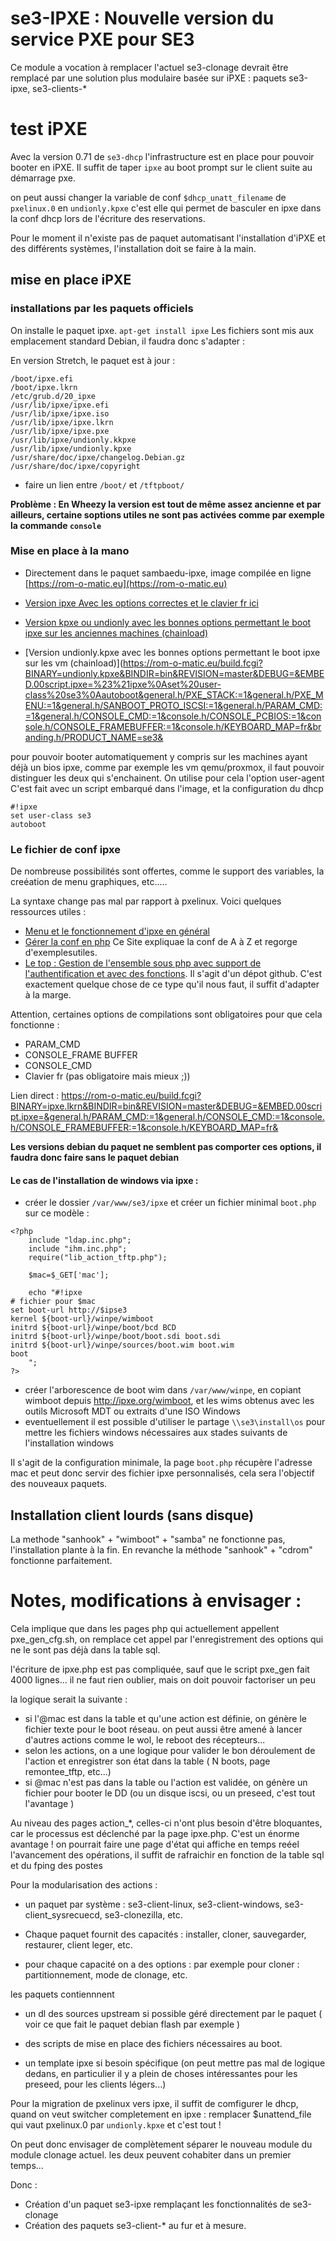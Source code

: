 # se3-IPXE : Nouvelle version du service PXE pour SE3

Ce module a vocation à remplacer l'actuel se3-clonage devrait être remplacé par une solution plus modulaire basée sur iPXE : paquets se3-ipxe, se3-clients-*

# test iPXE

Avec la version 0.71 de `se3-dhcp` l'infrastructure est en place pour pouvoir booter en iPXE. Il suffit de taper `ipxe` au boot prompt sur le client suite au démarrage pxe.

on peut aussi changer la variable de conf `$dhcp_unatt_filename` de `pxelinux.0` en `undionly.kpxe`  c'est elle qui permet de basculer en ipxe dans la conf dhcp lors de l'écriture des reservations.

Pour le moment il n'existe pas de paquet automatisant l'installation d'iPXE et des différents systèmes, l'installation doit se faire à la main.



## mise en place iPXE




### installations par les paquets officiels

On installe le paquet ipxe. `apt-get install ipxe` Les fichiers sont mis aux emplacement standard Debian, il faudra donc s'adapter :

En version Stretch, le paquet est à jour : 

```
/boot/ipxe.efi
/boot/ipxe.lkrn
/etc/grub.d/20_ipxe
/usr/lib/ipxe/ipxe.efi
/usr/lib/ipxe/ipxe.iso
/usr/lib/ipxe/ipxe.lkrn
/usr/lib/ipxe/ipxe.pxe
/usr/lib/ipxe/undionly.kkpxe
/usr/lib/ipxe/undionly.kpxe
/usr/share/doc/ipxe/changelog.Debian.gz
/usr/share/doc/ipxe/copyright
```


* faire un lien entre `/boot/` et `/tftpboot/`


**Problème : En Wheezy la version est tout de même assez ancienne et par ailleurs, certaine soptions utiles ne sont pas activées comme par exemple la commande `console`**

### Mise en place à la mano 

* Directement dans le paquet sambaedu-ipxe, image compilée en ligne [https://rom-o-matic.eu](https://rom-o-matic.eu)

* [Version ipxe Avec les options correctes et le clavier fr ici](https://rom-o-matic.eu/build.fcgi?BINARY=ipxe.lkrn&BINDIR=bin&REVISION=master&DEBUG=&EMBED.00script.ipxe=&general.h/PARAM_CMD:=1&general.h/CONSOLE_CMD:=1&console.h/CONSOLE_FRAMEBUFFER:=1&console.h/KEYBOARD_MAP=fr&)

* [Version kpxe ou undionly avec les bonnes options permettant le boot ipxe sur les anciennes machines (chainload)](https://rom-o-matic.eu/build.fcgi?BINARY=ipxe.kpxe&BINDIR=bin&REVISION=master&DEBUG=&EMBED.00script.ipxe=&general.h/PARAM_CMD:=1&CONSOLE_CMD:=1&console.h/CONSOLE_FRAMEBUFFER:=1&console.h/KEYBOARD_MAP=fr&)

* [Version undionly.kpxe avec les bonnes options permettant le boot ipxe sur les  vm (chainload)](https://rom-o-matic.eu/build.fcgi?BINARY=undionly.kpxe&BINDIR=bin&REVISION=master&DEBUG=&EMBED.00script.ipxe=%23%21ipxe%0Aset%20user-class%20se3%0Aautoboot&general.h/PXE_STACK:=1&general.h/PXE_MENU:=1&general.h/SANBOOT_PROTO_ISCSI:=1&general.h/PARAM_CMD:=1&general.h/CONSOLE_CMD:=1&console.h/CONSOLE_PCBIOS:=1&console.h/CONSOLE_FRAMEBUFFER:=1&console.h/KEYBOARD_MAP=fr&branding.h/PRODUCT_NAME=se3&

pour pouvoir booter automatiquement y compris sur les machines ayant déjà un bios ipxe, comme par exemple les vm qemu/proxmox, il faut pouvoir distinguer les deux qui s'enchainent. On utilise pour cela l'option user-agent C'est fait avec un script embarqué dans l'image, et la configuration du dhcp
```
#!ipxe
set user-class se3
autoboot
```
### Le fichier de conf ipxe

De nombreuse possibilités sont offertes, comme le support des variables, la creéation de menu graphiques, etc.....

La syntaxe change pas mal par rapport à pxelinux. Voici quelques ressources utiles :

* [Menu et le fonctionnement d'ipxe en général](http://wiki.mbirth.de/know-how/software/ipxe-network-boot.html)
* [Gérer la conf en php](http://brandon.penglase.net/index.php?title=PXE_Booting_and_Utilities_Menu) 
Ce Site expliquae la conf de A à Z et regorge d'exemplesutiles.
* [Le top : Gestion de l'ensemble sous php avec support de l'authentification et avec des fonctions](https://github.com/skunkie/ipxe-phpmenu/blob/master/README.md). Il s'agit d'un dépot github.
C'est exactement quelque chose de ce type qu'il nous faut, il suffit d'adapter à la marge.

Attention, certaines options de compilations sont obligatoires pour que cela fonctionne :

* PARAM_CMD
* CONSOLE_FRAME BUFFER
* CONSOLE_CMD
* Clavier fr (pas obligatoire mais mieux ;))

Lien direct : 
[https://rom-o-matic.eu/build.fcgi?BINARY=ipxe.lkrn&BINDIR=bin&REVISION=master&DEBUG=&EMBED.00script.ipxe=&general.h/PARAM_CMD:=1&general.h/CONSOLE_CMD:=1&console.h/CONSOLE_FRAMEBUFFER:=1&console.h/KEYBOARD_MAP=fr&
](https://rom-o-matic.eu/build.fcgi?BINARY=ipxe.lkrn&BINDIR=bin&REVISION=master&DEBUG=&EMBED.00script.ipxe=&general.h/PARAM_CMD:=1&general.h/CONSOLE_CMD:=1&console.h/CONSOLE_FRAMEBUFFER:=1&console.h/KEYBOARD_MAP=fr&)

**Les versions debian du paquet ne semblent pas comporter ces options, il faudra donc faire sans le paquet debian**

#### Le cas de l'installation de windows via ipxe :
* créer le dossier `/var/www/se3/ipxe` et créer un fichier minimal `boot.php` sur ce modèle : 
```
<?php
    include "ldap.inc.php";
    include "ihm.inc.php";
    require("lib_action_tftp.php");
  
    $mac=$_GET['mac'];
   
    echo "#!ipxe
# fichier pour $mac
set boot-url http://$ipse3
kernel ${boot-url}/winpe/wimboot
initrd ${boot-url}/winpe/boot/bcd BCD
initrd ${boot-url}/winpe/boot/boot.sdi boot.sdi
initrd ${boot-url}/winpe/sources/boot.wim boot.wim
boot
    "; 
?>
```
* créer l'arborescence de boot wim dans `/var/www/winpe`, en copiant wimboot depuis http://ipxe.org/wimboot, et les wims obtenus avec les outils Microsoft MDT ou extraits d'une ISO Windows
* eventuellement il est possible d'utiliser le partage `\\se3\install\os` pour mettre les fichiers windows nécessaires aux stades suivants de l'installation windows

Il s'agit de la configuration minimale, la page `boot.php` récupère l'adresse mac et peut donc servir des fichier ipxe personnalisés, cela sera l'objectif des nouveaux paquets.

## Installation client lourds (sans disque)
La methode "sanhook" + "wimboot" + "samba" ne fonctionne pas, l'installation plante à la fin. En revanche la méthode "sanhook" + "cdrom" fonctionne parfaitement. 


# Notes, modifications à envisager : 

Cela implique que dans les pages php qui actuellement appellent pxe_gen_cfg.sh, on remplace cet appel par l'enregistrement des options qui ne le sont pas déjà  dans la table sql.

l'écriture de ipxe.php est pas compliquée, sauf que le script pxe_gen fait 4000 lignes... il ne faut rien oublier, mais on doit pouvoir factoriser un peu


la logique serait la suivante :

- si l'@mac est dans la table et qu'une action est définie, on génère le fichier texte pour le boot réseau. on peut aussi être amené à lancer d'autres actions comme le wol, le reboot des récepteurs...
- selon les actions, on a une logique pour valider le bon déroulement de l'action et enregistrer son état dans la table ( N boots, page remontee_tftp, etc...)
- si @mac n'est pas dans la table ou l'action est validée, on génère un fichier pour booter le DD (ou un disque iscsi, ou un preseed, c'est tout l'avantage )

Au niveau des pages action_*, celles-ci n'ont plus besoin d'être bloquantes, car le processus est déclenché par la page ipxe.php. C'est un énorme avantage ! on pourrait faire une page d'état qui affiche en temps reéel l'avancement des opérations, il suffit de rafraichir en fonction de la table sql et du fping des postes

Pour la modularisation des actions :

- un paquet par système :  se3-client-linux, se3-client-windows, se3-client_sysrecuecd, se3-clonezilla, etc.

- Chaque paquet fournit des capacités : installer, cloner, sauvegarder, restaurer, client leger, etc.

- pour chaque capacité on a des options : par exemple pour cloner : partitionnement, mode de clonage, etc.

les paquets contiennnent

- un dl des sources upstream si possible géré directement par le paquet ( voir ce que fait le paquet debian flash par exemple )

- des scripts de mise en place des fichiers nécessaires au boot.

- un template ipxe si besoin spécifique (on peut mettre pas mal de logique dedans, en particulier il y a plein de choses intéressantes pour les preseed, pour les clients légers...)


Pour la migration de pxelinux vers ipxe, il suffit de comfigurer le dhcp, quand on veut switcher completement en ipxe : remplacer $unattend_file qui vaut pxelinux.0 par `undionly.kpxe` et c'est tout !


On peut donc envisager de complètement séparer le  nouveau module du module clonage actuel. les deux peuvent cohabiter dans un premier temps...

Donc :

- Création d'un paquet se3-ipxe remplaçant les fonctionnalités de se3-clonage
- Création des paquets se3-client-*  au fur et à mesure.
